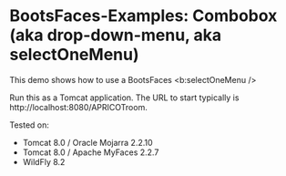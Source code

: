 # BootsFaces-Examples: Combobox (aka drop-down-menu, aka selectOneMenu)
This demo shows how to use a BootsFaces &lt;b:selectOneMenu /&gt;

Run this as a Tomcat application. The URL to start typically is http://localhost:8080/APRICOTroom.

Tested on:
<ul>
<li>Tomcat 8.0 / Oracle Mojarra 2.2.10</li>
<li>Tomcat 8.0 / Apache MyFaces 2.2.7</li>
<li>WildFly 8.2</li>
</ul>
